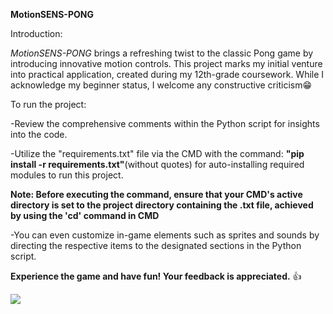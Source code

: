 **MotionSENS-PONG**

Introduction:

*MotionSENS-PONG* brings a refreshing twist to the classic Pong game by introducing innovative motion controls. This project marks my initial venture into practical application, created during my 12th-grade coursework. While I acknowledge my beginner status, I welcome any constructive criticism😁

To run the project:

-Review the comprehensive comments within the Python script for insights into the code.

-Utilize the "requirements.txt" file via the CMD with the command: **"pip install -r requirements.txt"**(without quotes) for auto-installing required modules to run this      project.

**Note: Before executing the command, ensure that your CMD's active directory is set to the project directory containing the .txt file, achieved by using the 'cd'              command in CMD**

-You can even customize in-game elements such as sprites and sounds by directing the respective items to the designated sections in the Python script.

**Experience the game and have fun! Your feedback is appreciated.** 👍



   ![](https://user-images.githubusercontent.com/74038190/225813708-98b745f2-7d22-48cf-9150-083f1b00d6c9.gif)
